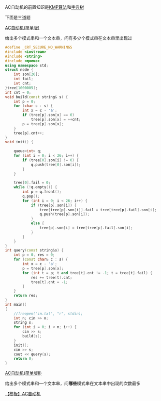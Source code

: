 AC自动机的前置知识是[KMP算法](https://github.com/RaDsZ2z/algorithm/blob/main/AP%E4%BC%A0%E7%BB%9F%E8%89%BA%E8%83%BD/KMP.md)和[字典树](http://magic.vicp.io/oi-wiki/string/trie/)

下面是三道题

[AC自动机(简单版)](https://www.luogu.com.cn/problem/P3808)

给出多个模式串和一个文本串，问有多少个模式串在文本串里出现过
```cpp
#define _CRT_SECURE_NO_WARNINGS
#include <iostream>
#include <string>
#include <queue>
using namespace std;
struct node {
	int son[26];
	int fail;
	int cnt;
}tree[1000005];
int cnt = 0;
void build(const string& s) {
	int p = 0;
	for (char c : s) {
		int x = c - 'a';
		if (tree[p].son[x] == 0)
			tree[p].son[x] = ++cnt;
		p = tree[p].son[x];
	}
	tree[p].cnt++;
}
void init() {
	
	queue<int> q;
	for (int i = 0; i < 26; i++) {
		if (tree[0].son[i] != 0) {
			q.push(tree[0].son[i]);
		}
	}
	
	tree[0].fail = 0;
	while (!q.empty()) {
		int p = q.front();
		q.pop();
		for (int i = 0; i < 26; i++) {
			if (tree[p].son[i]) {
				tree[tree[p].son[i]].fail = tree[tree[p].fail].son[i];
				q.push(tree[p].son[i]);
			}
			else {
				tree[p].son[i] = tree[tree[p].fail].son[i];
			}
		}
	}
}
int query(const string&s) {
	int p = 0, res = 0;
	for (const char& c : s) {
		int x = c - 'a';
		p = tree[p].son[x];
		for (int t = p; t and tree[t].cnt != -1; t = tree[t].fail) {
			res += tree[t].cnt;
			tree[t].cnt = -1;
		}
	}
	return res;
}
int main()
{
	//freopen("in.txt", "r", stdin);
	int n; cin >> n;
	string s;
	for (int i = 0; i < n; i++) {
		cin >> s;
		build(s);
	}
	init();
	cin >> s;
	cout << query(s);
	return 0;
}
```
[AC自动机(简单版Ⅱ)](https://www.luogu.com.cn/problem/P3796)

给出多个模式串和一个文本串，问**哪些**模式串在文本串中出现的次数最多

[【模板】AC自动机](https://www.luogu.com.cn/problem/P5357)
